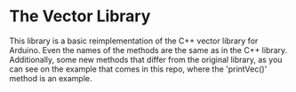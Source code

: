 # The Vector Library

This library is a basic reimplementation of the C++ vector library for Arduino. Even the names of the methods are the  same as in the C++ library. Additionally, some new methods that differ from the original library, as you can see on the example that comes in this repo, where the 'printVec()' method is an example.